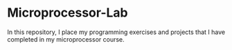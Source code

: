 # Microprocessor-Lab
In this repository, I place my programming exercises and projects that I have completed in my microprocessor course.
